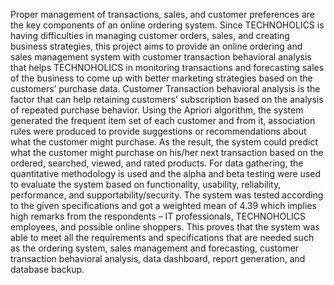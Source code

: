 Proper management of transactions, sales, and customer preferences are the key components of an online ordering system. Since TECHNOHOLICS is having difficulties in managing customer orders, sales, and creating business strategies, this project aims to provide an online ordering and sales management system with customer transaction behavioral analysis that helps TECHNOHOLICS in monitoring transactions and forecasting sales of the business to come up with better marketing strategies based on the customers’ purchase data. Customer Transaction behavioral analysis is the factor that can help retaining customers’ subscription based on the analysis of repeated purchase behavior. Using the Apriori algorithm, the system generated the frequent item set of each customer and from it, association rules were produced to provide suggestions or recommendations about what the customer might purchase. As the result, the system could predict what the customer might purchase on his/her next transaction based on the ordered, searched, viewed, and rated products. For data gathering, the quantitative methodology is used and the alpha and beta testing were used to evaluate the system based on functionality, usability, reliability, performance, and supportability/security. The system was tested according to the given specifications and got a weighted mean of 4.39 which implies high remarks from the respondents – IT professionals, TECHNOHOLICS employees, and possible online shoppers. This proves that the system was able to meet all the requirements and specifications that are needed such as the ordering system, sales management and forecasting, customer transaction behavioral analysis, data dashboard, report generation, and database backup.
